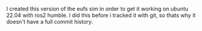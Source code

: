 I created this version of the eufs sim in order to get it working on ubuntu 22.04 with ros2 humble.
I did this before i tracked it with git, so thats why it doesn't have a full commit history.
